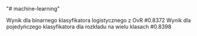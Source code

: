 "# machine-learning" 

Wynik dla binarnego klasyfikatora logistycznego z OvR
#0.8372
Wynik dla pojedyńczego klasyfikatora dla rozkładu na wielu klasach
#0.8398